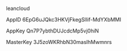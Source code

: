leancloud

AppID
6EpG6uJQkc3HKVjFkegSlIif-MdYXbMMI

AppKey
Qn7P7ybthDUJcdcMp5vj0hiN

MasterKey
3J5zoWKRhbN30masIhMwmnrs
